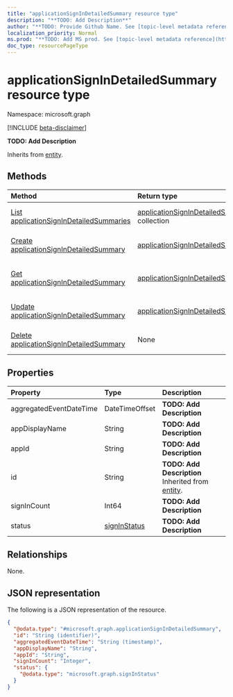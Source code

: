 ```yaml
---
title: "applicationSignInDetailedSummary resource type"
description: "**TODO: Add Description**"
author: "**TODO: Provide Github Name. See [topic-level metadata reference](https://msgo.azurewebsites.net/add/document/guidelines/metadata.html#topic-level-metadata)**"
localization_priority: Normal
ms.prod: "**TODO: Add MS prod. See [topic-level metadata reference](https://msgo.azurewebsites.net/add/document/guidelines/metadata.html#topic-level-metadata)**"
doc_type: resourcePageType
---
```


# applicationSignInDetailedSummary resource type

Namespace: microsoft.graph

[!INCLUDE [beta-disclaimer](../../includes/beta-disclaimer.md)]

**TODO: Add Description**


Inherits from [entity](../resources/entity.md).

## Methods
|Method|Return type|Description|
|:---|:---|:---|
|[List applicationSignInDetailedSummaries](../api/applicationsignindetailedsummary-list.md)|[applicationSignInDetailedSummary](../resources/applicationsignindetailedsummary.md) collection|Get a list of the [applicationSignInDetailedSummary](../resources/applicationsignindetailedsummary.md) objects and their properties.|
|[Create applicationSignInDetailedSummary](../api/applicationsignindetailedsummary-create.md)|[applicationSignInDetailedSummary](../resources/applicationsignindetailedsummary.md)|Create a new [applicationSignInDetailedSummary](../resources/applicationsignindetailedsummary.md) object.|
|[Get applicationSignInDetailedSummary](../api/applicationsignindetailedsummary-get.md)|[applicationSignInDetailedSummary](../resources/applicationsignindetailedsummary.md)|Read the properties and relationships of an [applicationSignInDetailedSummary](../resources/applicationsignindetailedsummary.md) object.|
|[Update applicationSignInDetailedSummary](../api/applicationsignindetailedsummary-update.md)|[applicationSignInDetailedSummary](../resources/applicationsignindetailedsummary.md)|Update the properties of an [applicationSignInDetailedSummary](../resources/applicationsignindetailedsummary.md) object.|
|[Delete applicationSignInDetailedSummary](../api/applicationsignindetailedsummary-delete.md)|None|Deletes an [applicationSignInDetailedSummary](../resources/applicationsignindetailedsummary.md) object.|

## Properties
|Property|Type|Description|
|:---|:---|:---|
|aggregatedEventDateTime|DateTimeOffset|**TODO: Add Description**|
|appDisplayName|String|**TODO: Add Description**|
|appId|String|**TODO: Add Description**|
|id|String|**TODO: Add Description** Inherited from [entity](../resources/entity.md).|
|signInCount|Int64|**TODO: Add Description**|
|status|[signInStatus](../resources/signinstatus.md)|**TODO: Add Description**|

## Relationships
None.

## JSON representation
The following is a JSON representation of the resource.
<!-- {
  "blockType": "resource",
  "keyProperty": "id",
  "@odata.type": "microsoft.graph.applicationSignInDetailedSummary",
  "baseType": "microsoft.graph.entity",
  "openType": false
}
-->
``` json
{
  "@odata.type": "#microsoft.graph.applicationSignInDetailedSummary",
  "id": "String (identifier)",
  "aggregatedEventDateTime": "String (timestamp)",
  "appDisplayName": "String",
  "appId": "String",
  "signInCount": "Integer",
  "status": {
    "@odata.type": "microsoft.graph.signInStatus"
  }
}
```

